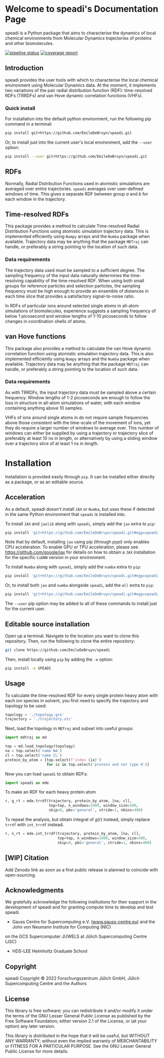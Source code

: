 # Welcome to speadi's Documentation Page

speadi is a Python package that aims to characterise the dynamics of local chemical environments from Molecular Dynamics trajectories of proteins and other biomolecules.

<a href="https://gitlab.jsc.fz-juelich.de/debruyn1/speadi/-/commits/master"><img alt="pipeline status" src="https://gitlab.jsc.fz-juelich.de/debruyn1/speadi/badges/master/pipeline.svg" /></a>  <a href="https://gitlab.jsc.fz-juelich.de/debruyn1/speadi/-/commits/master"><img alt="coverage report" src="https://gitlab.jsc.fz-juelich.de/debruyn1/speadi/badges/master/coverage.svg" /></a>

## Introduction

speadi provides the user tools with which to characterise the local chemical environment using Molecular Dynamics data. At the moment, it implements two variations of the pair radial distribution function (RDF): time-resolved RDFs (TRRDFs) and van Hove dynamic correlation functions (VHFs).

### Quick install

For installation into the default python environment, run the following pip command in a terminal:

```bash
pip install git+https://github.com/EmileDeBruyn/speadi.git
```

Or, to install just into the current user's local environment, add the `--user` option:

```bash
pip install --user git+https://github.com/EmileDeBruyn/speadi.git
```

## RDFs

Normally, Radial Distribution Functions used in atomistic simulations are averaged over entire trajectories. `speadi` averages over user-defined windows of time. This gives a separate RDF between group *a* and *b* for each window in the trajectory.

## Time-resolved RDFs

This package provides a method to calculate Time-resolved Radial Distribution Functions using atomistic simulation trajectory data. This is implemented efficiently using `Numpy` arrays and the `Numba` package when available. Trajectory data may be anything that the package `MDTraj` can handle, or preferably a string pointing to the location of such data.

### Data requirements

The trajectory data used must be sampled to a sufficient degree. The sampling frequency of the input data naturally determines the time-resolving capability of the time-resolved RDF. When using both small groups for reference particles and selection particles, the sampling frequency must be high enough to provide an ensemble of distances in each time slice that provides a satisfactory signal-to-noise ratio.

In RDFs of particular ions around selected single atoms in all-atom simulations of biomolecules, experience suggests a sampling frequency of below 1 picosecond and window lengths of 1-10 picoseconds to follow changes in coordination shells of atoms.

## van Hove functions

This package also provides a method to calculate the van Hove dynamic correlation function using atomistic simulation trajectory data. This is also implemented efficiently using `Numpy` arrays and the `Numba` package when available. Trajectory data may be anything that the package `MDTraj` can handle, or preferably a string pointing to the location of such data.

### Data requirements

As with TRRDFs, the input trajectory data must be sampled above a certain frequency. Window lengths of 1-2 picoseconds are enough to follow the loss in structure in all-atom simulations of water, with each window containing anything above 10 samples.

VHFs of ions around single atoms in do not require sample frequencies above those consistent with the time-scale of the movement of ions, yet they do require a larger number of windows to average over. This number of windows can either be supplied by using a trajectory or trajectory slice of preferably at least 10 ns in length, or alternatively by using a sliding window over a trajectory slice of at least 1 ns in length.

# Installation

Installation is provided easily through `pip`. It can be installed either directly as a package, or as an editable source.

## Acceleration

As a default, speadi doesn't install `JAX` or `Numba`, but uses these if detected in the same Python environment that `speadi` is installed into.

To install `JAX` and `jaxlib` along with `speadi`, simply add the `jax` extra to `pip`:

```bash
pip install 'git+https://github.com/EmileDeBruyn/speadi.git#egg=speadi[jax]'
```

Note that by default, installing `jax` using pip (through pypi) only enables CPU acceleration. To enable GPU or TPU acceleration, please see <https://github.com/google/jax> for details on how to obtain a `JAX` installation for the specific `CuDNN` version in your environment.

To install `Numba` along with `speadi`, simply add the `numba` extra to `pip`:

```bash
pip install 'git+https://github.com/EmileDeBruyn/speadi.git#egg=speadi[numba]'
```

Or, to install both `jax` and `numba` alongside `speadi`, add the `all` extra to `pip`:

```bash
pip install 'git+https://github.com/EmileDeBruyn/speadi.git#egg=speadi[all]'
```

The `--user` pip option may be added to all of these commands to install just for the current user.

## Editable source installation

Open up a terminal. Navigate to the location you want to clone this repository. Then, run the following to clone the entire repository:

```bash
git clone https://github.com/EmileDeBruyn/speadi
```

Then, install locally using `pip` by adding the `-e` option:

```bash
pip install -e SPEADI 
```

## Usage

To calculate the time-resolved RDF for every single protein heavy atom with each ion species in solvent, you first need to specify the trajectory and topology to be used:

```python
topology = './topology.gro'
trajectory = './trajectory.xtc'
```

Next, load the topology in `MDTraj` and subset into useful groups:

```python
import mdtraj as md

top = md.load_topology(topology)
na = top.select('name NA')
cl = top.select('name CL')
protein_by_atom = [top.select(f'index {ix}') 
                   for ix in top.select('protein and not type H')]
```

Now you can load `speadi` to obtain RDFs:

```python
import speadi as mde
```

To make an RDF for each heavy protein atom

```python
r, g_rt = mde.trrdf(trajectory, protein_by_atom, [na, cl], 
                    top=top, n_windows=1000, window_size=500,
                    skip=0, pbc='general', stride=1, nbins=400)
```

To repeat the analysis, but obtain integral of $g(r)$ instead, simply replace `trrdf` with `int_trrdf` instead.

```python
r, n_rt = mde.int_trrdf(trajectory, protein_by_atom, [na, cl], 
                        top=top, n_windows=1000, window_size=500,
                        skip=0, pbc='general', stride=1, nbins=400)
```

## [WIP] Citation

Add Zenodo link as soon as a first public release is planned to coincide with open-sourcing.

## Acknowledgments

We gratefully acknowledge the following institutions for their support in the development of speadi and for 
granting compute time to develop and test speadi.

- Gauss Centre for Supercomputing e.V. (www.gauss-centre.eu) and the John von Neumann Institute for Computing (NIC)

on the GCS Supercomputer JUWELS at Jülich Supercomputing Centre (JSC)

- HDS-LEE Helmholtz Graduate School

## Copyright
speadi 
Copyright &copy; 2022 Forschungszentrum Jülich GmbH,
Jülich Supercomputing Centre and the Authors

## License
This library is free software; you can redistribute it and/or
modify it under the terms of the GNU Lesser General Public
License as published by the Free Software Foundation; either
version 2.1 of the License, or (at your option) any later version.

This library is distributed in the hope that it will be useful,
but WITHOUT ANY WARRANTY; without even the implied warranty of
MERCHANTABILITY or FITNESS FOR A PARTICULAR PURPOSE.  See the GNU
Lesser General Public License for more details.
